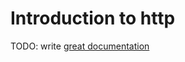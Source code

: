 # Introduction to http

TODO: write [great documentation](http://jacobian.org/writing/what-to-write/)
